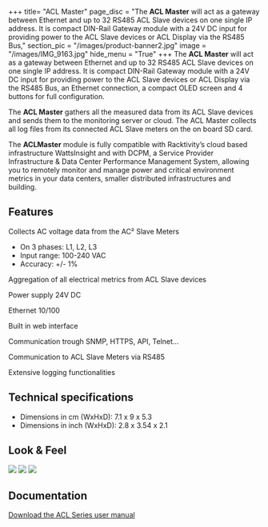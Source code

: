 +++
title= "ACL Master"
page_disc = "The **ACL Master** will act as a gateway between Ethernet and up to 32 RS485 ACL Slave devices on one single IP address. It is compact DIN-Rail Gateway module with a 24V DC input for providing power to the ACL Slave devices or ACL Display via the RS485 Bus,"
section_pic = "/images/product-banner2.jpg"
image = "/images/IMG_9163.jpg"
hide_menu = "True"
+++
The **ACL Master** will act as a gateway between Ethernet and up to 32 RS485 ACL Slave devices on one single IP address. It is compact DIN-Rail Gateway module with a 24V DC input for providing power to the ACL Slave devices or ACL Display via the RS485 Bus, an Ethernet connection, a compact OLED screen and 4 buttons for full configuration.

The **ACL Master** gathers all the measured data from its ACL Slave devices and sends them to the monitoring server or cloud. The ACL Master collects all log files from its connected ACL Slave meters on the on board SD card.

The **ACLMaster** module is fully compatible with Racktivity’s cloud based infrastructure WattsInsight and with DCPM, a Service Provider Infrastructure & Data Center Performance Management System, allowing you to remotely monitor and manage power and critical environment metrics in your data centers, smaller distributed infrastructures and building.

Features
--------

Collects AC voltage data from the AC² Slave Meters

-   On 3 phases: L1, L2, L3
-   Input range: 100-240 VAC
-   Accuracy: +/- 1%

Aggregation of all electrical metrics from ACL Slave devices

Power supply 24V DC

Ethernet 10/100

Built in web interface

Communication trough SNMP, HTTPS, API, Telnet…

Communication to ACL Slave Meters via RS485

Extensive logging functionalities

Technical specifications
------------------------

-   Dimensions in cm (WxHxD): 7.1 x 9 x 5.3
-   Dimensions in inch (WxHxD): 2.8 x 3.54 x 2.1

Look & Feel
-----------

<a href="/images/IMG_9163.jpg" class="fancybox link">![](/images/IMG_9163.jpg)</a>
<a href="/images/IMG_9167.jpg" class="fancybox link">![](/images/IMG_9167.jpg)</a>
<a href="/images/IMG_9144-Edit_0.jpg" class="fancybox link">![](/images/IMG_9144-Edit_0.jpg)</a>


Documentation
-------------

 [Download the ACL Series user manual](/pdf/racktivity_acl_series_user_manual.pdf)
